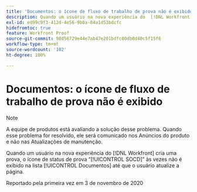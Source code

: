 ```yaml
---
title: 'Documentos: o ícone de fluxo de trabalho de prova não é exibido'
description: Quando um usuário na nova experiência do  [!DNL Workfront]  cria uma prova, o ícone de status de prova “SOCD” às vezes não é exibido na lista Documentos até que o usuário atualize a página.
exl-id: ed99c9f3-412d-4e56-9b0a-84a1d53bdcfc
hidefromtoc: true
feature: Workfront Proof
source-git-commit: 98d56729e44e7ab47e201bdfc00db8d40c5f15f6
workflow-type: tm+mt
source-wordcount: '102'
ht-degree: 100%

---
```


# Documentos: o ícone de fluxo de trabalho de prova não é exibido

<!--Converted to story-->

>[!NOTE]
>
>A equipe de produtos está avaliando a solução desse problema. Quando esse problema for resolvido, ele será comunicado nos Anúncios do produto e não nas Atualizações de manutenção.

Quando um usuário na nova experiência do [!DNL Workfront] cria uma prova, o ícone de status de prova “[!UICONTROL SOCD]” às vezes não é exibido na lista [!UICONTROL Documentos] até que o usuário atualize a página.

Reportado pela primeira vez em 3 de novembro de 2020
